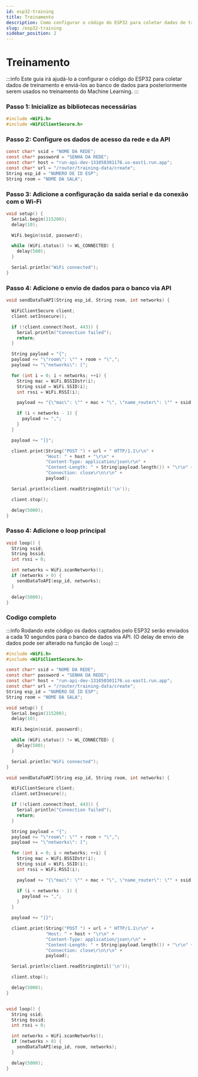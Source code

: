 ```yaml
---
id: esp32-training
title: Treinamento
description: Como configurar o código do ESP32 para coletar dados de treinamento.
slug: /esp32-training
sidebar_position: 2
---
```


# Treinamento

:::info
Este guia irá ajudá-lo a configurar o código do ESP32 para coletar dados de treinamento e enviá-los ao banco de dados para posteriormente serem usados no treinamento do Machine Learning.
:::

### Passo 1: Inicialize as bibliotecas necessárias

```C
#include <WiFi.h>
#include <WiFiClientSecure.h>
```

### Passo 2: Configure os dados de acesso da rede e da API

```C
const char* ssid = "NOME DA REDE";
const char* password = "SENHA DA REDE";
const char* host = "run-api-dev-131050301176.us-east1.run.app";
const char* url = "/router/training-data/create";
String esp_id = "NUMERO DE ID ESP";
String room = "NOME DA SALA";
```

### Passo 3: Adicione a configuração da saida serial e da conexão com o Wi-Fi

```C
void setup() {
  Serial.begin(115200);
  delay(10);

  WiFi.begin(ssid, password);

  while (WiFi.status() != WL_CONNECTED) {
    delay(500);
  }

  Serial.println("WiFi connected");
}
```

### Passo 4: Adicione o envio de dados para o banco via API

```C
void sendDataToAPI(String esp_id, String room, int networks) {

  WiFiClientSecure client;
  client.setInsecure();

  if (!client.connect(host, 443)) {
    Serial.println("Connection failed");
    return;
  }

  String payload = "{";
  payload += "\"room\": \"" + room + "\",";
  payload += "\"networks\": [";

  for (int i = 0; i < networks; ++i) {
    String mac = WiFi.BSSIDstr(i);
    String ssid = WiFi.SSID(i);
    int rssi = WiFi.RSSI(i);  

    payload += "{\"mac\": \"" + mac + "\", \"name_router\": \"" + ssid + "\", \"esp_id\": \"" + esp_id + "\", \"rssi\": " + String(rssi) + "}";

    if (i < networks - 1) {
      payload += ",";
    }
  }

  payload += "]}";

  client.print(String("POST ") + url + " HTTP/1.1\r\n" + 
               "Host: " + host + "\r\n" + 
               "Content-Type: application/json\r\n" + 
               "Content-Length: " + String(payload.length()) + "\r\n" + 
               "Connection: close\r\n\r\n" + 
               payload);

  Serial.println(client.readStringUntil('\n'));

  client.stop();

  delay(5000);
}
```

### Passo 4: Adicione o loop principal

```C
void loop() {
  String ssid;
  String bssid;
  int rssi = 0;

  int networks = WiFi.scanNetworks();
  if (networks > 0) {
    sendDataToAPI(esp_id, networks);
  }

  delay(5000);
}
```

### Codigo completo

:::info
Rodando este código os dados captados pelo ESP32 serão enviados a cada 10 segundos para o banco de dados via API. (O delay de envio de dados pode ser alterado na função de ```loop```)
:::

```C
#include <WiFi.h>
#include <WiFiClientSecure.h>

const char* ssid = "NOME DA REDE";
const char* password = "SENHA DA REDE";
const char* host = "run-api-dev-131050301176.us-east1.run.app";
const char* url = "/router/training-data/create";
String esp_id = "NUMERO DE ID ESP";
String room = "NOME DA SALA";

void setup() {
  Serial.begin(115200);
  delay(10);

  WiFi.begin(ssid, password);

  while (WiFi.status() != WL_CONNECTED) {
    delay(500);
  }

  Serial.println("WiFi connected");
}

void sendDataToAPI(String esp_id, String room, int networks) {

  WiFiClientSecure client;
  client.setInsecure();

  if (!client.connect(host, 443)) {
    Serial.println("Connection failed");
    return;
  }

  String payload = "{";
  payload += "\"room\": \"" + room + "\",";
  payload += "\"networks\": [";

  for (int i = 0; i < networks; ++i) {
    String mac = WiFi.BSSIDstr(i);
    String ssid = WiFi.SSID(i);
    int rssi = WiFi.RSSI(i);  

    payload += "{\"mac\": \"" + mac + "\", \"name_router\": \"" + ssid + "\", \"esp_id\": \"" + esp_id + "\", \"rssi\": " + String(rssi) + "}";

    if (i < networks - 1) {
      payload += ",";
    }
  }

  payload += "]}";

  client.print(String("POST ") + url + " HTTP/1.1\r\n" + 
               "Host: " + host + "\r\n" + 
               "Content-Type: application/json\r\n" + 
               "Content-Length: " + String(payload.length()) + "\r\n" + 
               "Connection: close\r\n\r\n" + 
               payload);

  Serial.println(client.readStringUntil('\n'));

  client.stop();

  delay(5000);
}


void loop() {
  String ssid;
  String bssid;
  int rssi = 0;

  int networks = WiFi.scanNetworks();
  if (networks > 0) {
    sendDataToAPI(esp_id, room, networks);
  }

  delay(5000);
}
```